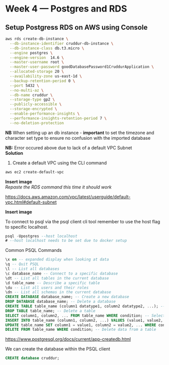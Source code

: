 # Week 4 — Postgres and RDS
## Setup Postgress RDS on AWS using Console
```sh
aws rds create-db-instance \
  --db-instance-identifier cruddur-db-instance \
  --db-instance-class db.t3.micro \
  --engine postgres \
  --engine-version  14.6 \
  --master-username root \
  --master-user-password goodDatabasePassword1CruddurApplication \
  --allocated-storage 20 \
  --availability-zone us-east-1d \
  --backup-retention-period 0 \
  --port 5432 \
  --no-multi-az \
  --db-name cruddur \
  --storage-type gp2 \
  --publicly-accessible \
  --storage-encrypted \
  --enable-performance-insights \
  --performance-insights-retention-period 7 \
  --no-deletion-protection
```
**NB** When setting up an db instance - **important** to set the timezone and character set type to ensure no confusion with the imported database

**NB:** Error occured above due to lack of a default VPC Subnet </br>
**Solution**</br>
1. Create a default VPC using the CLI command
```sh
aws ec2 create-default-vpc
```
**Insert image**</br>
*Repaste the RDS command this time it should work*

https://docs.aws.amazon.com/vpc/latest/userguide/default-vpc.html#default-subnet

**Insert image**

To connect to psql via the psql client cli tool remember to use the host flag to specific localhost.

```sql
psql -Upostgres --host localhost
# --host localhost needs to be set due to docker setup
```
Common PSQL Commands

```sql
\x on -- expanded display when looking at data
\q -- Quit PSQL
\l -- List all databases
\c database_name -- Connect to a specific database
\dt -- List all tables in the current database
\d table_name -- Describe a specific table
\du -- List all users and their roles
\dn -- List all schemas in the current database
CREATE DATABASE database_name; -- Create a new database
DROP DATABASE database_name; -- Delete a database
CREATE TABLE table_name (column1 datatype1, column2 datatype2, ...); -- Create a new table
DROP TABLE table_name; -- Delete a table
SELECT column1, column2, ... FROM table_name WHERE condition; -- Select data from a table
INSERT INTO table_name (column1, column2, ...) VALUES (value1, value2, ...); -- Insert data into a table
UPDATE table_name SET column1 = value1, column2 = value2, ... WHERE condition; -- Update data in a table
DELETE FROM table_name WHERE condition; -- Delete data from a table
```
https://www.postgresql.org/docs/current/app-createdb.html

We can create the database within the PSQL client
```sql
CREATE database cruddur;
```

